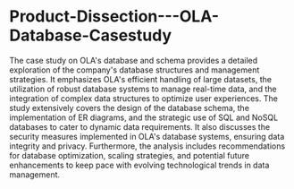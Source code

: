 # Product-Dissection---OLA-Database-Casestudy

The case study on OLA's database and schema provides a detailed exploration of the company's database structures and management strategies. It emphasizes OLA's efficient handling of large datasets, the utilization of robust database systems to manage real-time data, and the integration of complex data structures to optimize user experiences. The study extensively covers the design of the database schema, the implementation of ER diagrams, and the strategic use of SQL and NoSQL databases to cater to dynamic data requirements. It also discusses the security measures implemented in OLA's database systems, ensuring data integrity and privacy. Furthermore, the analysis includes recommendations for database optimization, scaling strategies, and potential future enhancements to keep pace with evolving technological trends in data management.
